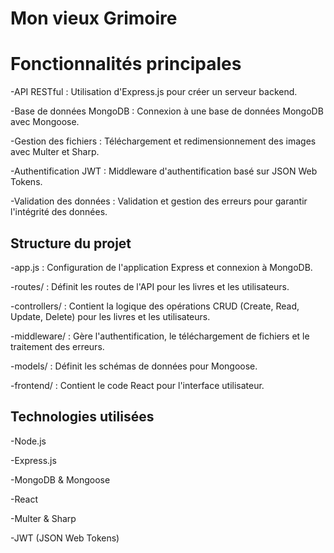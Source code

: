 # Mon vieux Grimoire

# Fonctionnalités principales

-API RESTful : Utilisation d'Express.js pour créer un serveur backend.

-Base de données MongoDB : Connexion à une base de données MongoDB avec Mongoose.

-Gestion des fichiers : Téléchargement et redimensionnement des images avec Multer et Sharp.

-Authentification JWT : Middleware d'authentification basé sur JSON Web Tokens.

-Validation des données : Validation et gestion des erreurs pour garantir l'intégrité des données.

## Structure du projet

-app.js : Configuration de l'application Express et connexion à MongoDB.

-routes/ : Définit les routes de l'API pour les livres et les utilisateurs.

-controllers/ : Contient la logique des opérations CRUD (Create, Read, Update, Delete) pour les livres et les utilisateurs.

-middleware/ : Gère l'authentification, le téléchargement de fichiers et le traitement des erreurs.

-models/ : Définit les schémas de données pour Mongoose.

-frontend/ : Contient le code React pour l'interface utilisateur.

## Technologies utilisées

-Node.js

-Express.js

-MongoDB & Mongoose

-React

-Multer & Sharp

-JWT (JSON Web Tokens)

